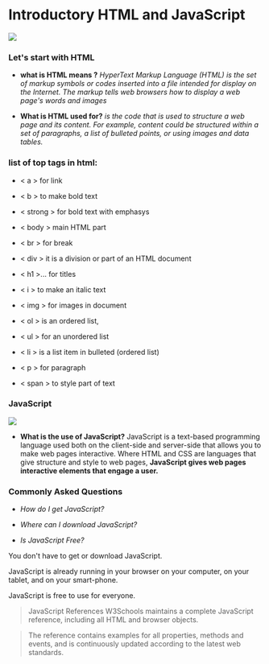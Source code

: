 

# Introductory HTML and JavaScript
![](https://image.freepik.com/free-photo/desktop-source-code-wallpaper-by-computer-language-with-coding-programming_33771-594.jpg)

### Let's start with HTML

- **what is HTML means ?**
*HyperText Markup Language
 (HTML)*
*is the set of markup symbols or codes inserted into a file intended for display on the Internet. The markup tells web browsers how to display a web page's words and images*

- **What is HTML used for?**
 *is the code that is used to structure a web page and its content. For example, content could be structured within a set of paragraphs, a list of bulleted points, or using images and data tables.*

 ### list of top tags in html:

 - < a > for link

 - < b > to make bold text

- < strong > for bold text with emphasys

- < body > main HTML part

- < br > for break

- < div > it is a division or part of an HTML 
document
- < h1 >... for titles

- < i > to make an italic text

- < img > for images in document

- < ol > is an ordered list,
- < ul > for an unordered list

- < li > is a list item in bulleted (ordered list)

- < p > for paragraph

- < span > to style part of text

### JavaScript
![](https://cdn.searchenginejournal.com/wp-content/uploads/2020/02/seo-javascript-the-good-the-bad-the-uncertainty-5e4a09b3cd5db.png)

- **What is the use of JavaScript?**
JavaScript is a text-based programming language used both on the client-side and server-side that allows you to make web pages interactive. Where HTML and CSS are languages that give structure and style to web pages, **JavaScript gives web pages interactive elements that engage a user.**

### Commonly Asked Questions
- *How do I get JavaScript?*

- *Where can I download JavaScript?*
- *Is JavaScript Free?*

You don't have to get or download JavaScript.

JavaScript is already running in your browser on your computer, on your tablet, and on your smart-phone.

JavaScript is free to use for everyone.

> JavaScript References
W3Schools maintains a complete JavaScript reference, including all HTML and browser objects.

>The reference contains examples for all properties, methods and events, and is continuously updated according to the latest web standards.